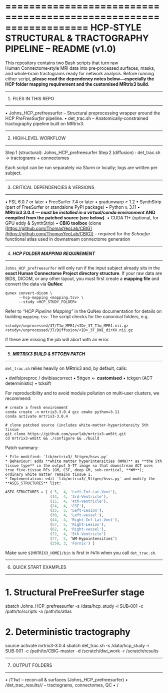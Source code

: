 \==================================================================
HCP‑STYLE STRUCTURAL & TRACTOGRAPHY PIPELINE – README (v1.0)
============================================================

This repository contains two Bash scripts that turn raw Human Connectome‑style MRI data into pre‑processed surfaces, masks, and whole‑brain tractograms ready for network analysis. Before running either script, **please read the dependency notes below—especially the HCP folder mapping requirement and the customised MRtrix3 build**.

---

1. FILES IN THIS REPO

---

•  Johns\_HCP\_prefreesurfer        – Structural preprocessing wrapper around the HCP *PreFreeSurfer* pipeline.
•  det\_trac.sh                    –  Anatomically‑constrained tractography pipeline built on MRtrix3.

---

2. HIGH‑LEVEL WORKFLOW

---

Step 1  (structural):  Johns\_HCP\_prefreesurfer
Step 2  (diffusion) :  det\_trac.sh  → tractograms + connectomes

Each script can be run separately via Slurm or locally; logs are written per subject.

---

3. CRITICAL DEPENDENCIES & VERSIONS

---

•  FSL 6.0.7 or later
•  FreeSurfer 7.4 or later
•  gradunwarp ≥ 1.2
•  SynthStrip (part of FreeSurfer or standalone PyPI package)
•  Python ≥ 3.11
•  **MRtrix3 3.0.4 — *must be installed in a virtual/conda environment* AND compiled from the patched source (see below).**
•  CUDA 11+ (optional, for GPU eddy & SynthStrip)
•  **CBIG toolbox** (clone [https://github.com/ThomasYeoLab/CBIG](https://github.com/ThomasYeoLab/CBIG)) – required for the *Schaefer* functional atlas used in downstream connectome generation

---

4. ***HCP FOLDER MAPPING REQUIREMENT***

---

`Johns_HCP_prefreesurfer` will only run if the input subject already sits in the **exact Human Connectome Project directory structure**. If your raw data are BIDS, DICOM, or any other layout, you must first create a **mapping file** and convert the data via **QuNex**:

```
qunex convert-dicom \
      --hcp-mapping <mapping.tsv> \
      --study <HCP_STUDY_FOLDER>
```

Refer to *“HCP Pipeline Mapping”* in the QuNex documentation for details on building `mapping.tsv`. The script checks for the canonical folders, e.g.

```
<study>/unprocessed/3T/T1w_MPR1/<ID>_3T_T1w_MPR1.nii.gz
<study>/unprocessed/3T/Diffusion/<ID>_3T_DWI_dirXX.nii.gz
```

If these are missing the job will abort with an error.

---

5. ***MRTRIX3 BUILD & 5TTGEN PATCH***

---

`det_trac.sh` relies heavily on MRtrix3 and, by default, calls:

•  dwifslpreproc / dwibiascorrect
•  5ttgen                              ← **customised**
•  tckgen (ACT deterministic)
•  tcksift

For reproducibility and to avoid module pollution on multi‑user clusters, we recommend:

```
# create a fresh environment
conda create -n mrtrix3-3.0.4 gcc cmake python=3.11
conda activate mrtrix3-3.0.4

# clone patched source (includes white‑matter‑hyperintensity 5th tissue
git clone https://github.com/yourlab/mrtrix3-wm5tt.git
cd mrtrix3-wm5tt && ./configure && ./build
```

Patch summary:

```
* File modified: `lib/mrtrix3/_5ttgen/hsvs.py`
* Behaviour: adds **white matter hyperintensities (WMH)** as **the 5th tissue type** in the output 5‑TT image so that downstream ACT uses true five‑tissue RFs (GM, CSF, deep GM, sub‑cortical, **WM**); ordinary white matter remains tissue 1.
* Implementation: edit `lib/mrtrix3/_5ttgen/hsvs.py` and modify the **ASEG_STRUCTURES** list:
```

```python
ASEG_STRUCTURES = [ ( 5,  4, 'Left-Inf-Lat-Vent'),
                    (14,  4, '3rd-Ventricle'),
                    (15,  4, '4th-Ventricle'),
                    (24,  4, 'CSF'),
                    (25,  5, 'Left-Lesion'),
                    (30,  4, 'Left-vessel'),
                    (44,  4, 'Right-Inf-Lat-Vent'),
                    (57,  5, 'Right-Lesion'),
                    (62,  4, 'Right-vessel'),
                    (72,  4, '5th-Ventricle')
                    (77,  5, ‘WM-Hypointensities’)
                    (250, 3, 'Fornix') ]
```


Make sure `${MRTRIX3_HOME}/bin` is first in `PATH` when you call `det_trac.sh`.

---

6. QUICK START EXAMPLES

---

# 1. Structural PreFreeSurfer stage

sbatch Johns\_HCP\_prefreesurfer&#x20;
-s /data/hcp\_study&#x20;
-i SUB‑001&#x20;
-c /path/to/scripts&#x20;
-a /path/to/atlas

# 2. Deterministic tractography

source activate mrtrix3-3.0.4
sbatch det\_trac.sh&#x20;
-s /data/hcp\_study&#x20;
-i SUB‑001&#x20;
-c /path/to/CBIG-master&#x20;
-d /scratch/dwi\_work&#x20;
-r /scratch/results

---

7. OUTPUT FOLDERS

---

•  <study>/T1w/                            – recon‑all & surfaces (Johns\_HCP\_prefreesurfer)
•  <results>/det\_trac\_results/<ID>/        – tractograms, connectomes, QC
•  <logs>/<script>/<ID>\_YYYYMMDD‑HHMM.log  – run‑time logs

---

8. TROUBLESHOOTING

---

* **"Folder not found"** – check your QuNex mapping file; rerun `convert-dicom`.
* **"5ttgen: Unknown tissue type 5"** – you are using stock MRtrix; rebuild from the patched fork.
* **GPU eddy fails** – confirm CUDA & driver versions or fall back to CPU by passing `--no‑gpu`.

---

9. CITATION

---

If you use this pipeline, please cite:

* Glasser et al., 2013 – *The minimal preprocessing pipelines for the Human Connectome Project*
* Tournier et al., 2019 – *MRtrix3: A fast, flexible and open‑source framework for medical image processing and visualisation*
* Hoopes et al., 2022 – *SynthStrip: Skull‑stripping for any brain MRI* (MIDL)

---

## Maintainer: John Broulidakis (jbroulidakis_AT_gmail.com ; john.broulidakis_AT_psy.ox.ac.uk)  •   Last update: 29‑Jul‑2025
